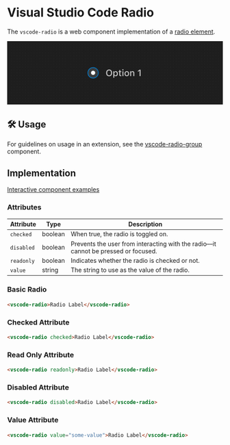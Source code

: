 # Visual Studio Code Radio

The `vscode-radio` is a web component implementation of a [radio element](https://developer.mozilla.org/en-US/docs/Web/HTML/Element/input/radio).

![Radio hero](/docs/assets/images/radio-hero.png)

## 🛠️ Usage

For guidelines on usage in an extension, see the [vscode-radio-group](../radio-group/README.md) component.

## Implementation

[Interactive component examples](https://codesandbox.io/s/radio-sample-ji9x7v?file=/index.html)

### Attributes

| Attribute  | Type    | Description                                                                         |
| ---------- | ------- | ----------------------------------------------------------------------------------- |
| `checked`  | boolean | When true, the radio is toggled on.                                                 |
| `disabled` | boolean | Prevents the user from interacting with the radio––it cannot be pressed or focused. |
| `readonly` | boolean | Indicates whether the radio is checked or not.                                      |
| `value`    | string  | The string to use as the value of the radio.                                        |

### Basic Radio

```html
<vscode-radio>Radio Label</vscode-radio>
```

### Checked Attribute

```html
<vscode-radio checked>Radio Label</vscode-radio>
```

### Read Only Attribute

```html
<vscode-radio readonly>Radio Label</vscode-radio>
```

### Disabled Attribute

```html
<vscode-radio disabled>Radio Label</vscode-radio>
```

### Value Attribute

```html
<vscode-radio value="some-value">Radio Label</vscode-radio>
```
